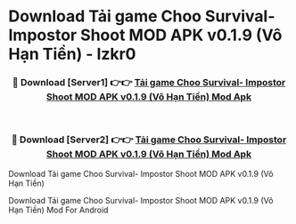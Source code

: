 # Download Tải game Choo Survival- Impostor Shoot MOD APK v0.1.9 (Vô Hạn Tiền) - lzkr0


<div align="center">
<h3>🔴 Download [Server1] 👉👉 <a href="https://apk-comot.site?title=Tải_game_Choo_Survival-_Impostor_Shoot_MOD_APK_v0.1.9_(Vô_Hạn_Tiền)">Tải game Choo Survival- Impostor Shoot MOD APK v0.1.9 (Vô Hạn Tiền) Mod Apk</a></h3><br>
<h3>🔴 Download [Server2] 👉👉 <a href="https://apk-comot.site?title=Tải_game_Choo_Survival-_Impostor_Shoot_MOD_APK_v0.1.9_(Vô_Hạn_Tiền)">Tải game Choo Survival- Impostor Shoot MOD APK v0.1.9 (Vô Hạn Tiền) Mod Apk</a></h3>
</div>



Download Tải game Choo Survival- Impostor Shoot MOD APK v0.1.9 (Vô Hạn Tiền) 

Download Tải game Choo Survival- Impostor Shoot MOD APK v0.1.9 (Vô Hạn Tiền) Mod For Android